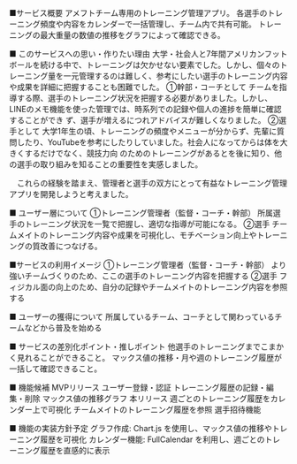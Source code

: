 ■サービス概要
アメフトチーム専用のトレーニング管理アプリ。
各選手のトレーニング頻度や内容をカレンダーで一括管理し、チーム内で共有可能。
トレーニングの最大重量の数値の推移をグラフによって確認できる。



■ このサービスへの思い・作りたい理由
 大学・社会人と7年間アメリカンフットボールを続ける中で、トレーニングは欠かせない要素でした。しかし、個々のトレーニング量を一元管理するのは難しく、参考にしたい選手のトレーニング内容や成果を詳細に把握することも困難でした。
①幹部・コーチとして
  チームを指導する際、選手のトレーニング状況を把握する必要がありました。しかし、LINEのメモ機能を使った管理では、時系列での記録や個人の進捗を簡単に確認することができ
  ず、選手が増えるにつれアドバイスが難しくなりました。
②選手として
  大学1年生の頃、トレーニングの頻度やメニューが分からず、先輩に質問したり、YouTubeを参考にしたりしていました。社会人になってからは体を大きくするだけでなく、競技力向
  のためのトレーニングがあるとを後に知り、他の選手の取り組みを知ることの重要性を実感しました。

　これらの経験を踏まえ、管理者と選手の双方にとって有益なトレーニング管理アプリを開発しようと考えました。



■ ユーザー層について
①トレーニング管理者（監督・コーチ・幹部）
  所属選手のトレーニング状況を一覧で把握し、適切な指導が可能になる。
②選手
  チームメイトのトレーニング内容や成果を可視化し、モチベーション向上やトレーニングの質改善につなげる。



■サービスの利用イメージ
①トレーニング管理者（監督・コーチ・幹部）
  より強いチームづくりのため、ここの選手のトレーニング内容を把握する
②選手
  フィジカル面の向上のため、自分の記録やチームメイトのトレーニング内容を参照する



■ ユーザーの獲得について
所属しているチーム、コーチとして関わっているチームなどから普及を始める



■ サービスの差別化ポイント・推しポイント
他選手のトレーニングまでこまかく見れることができること。
マックス値の推移・月や週のトレーニング履歴が一括して確認できること。



■ 機能候補
MVPリリース
  ユーザー登録・認証
  トレーニング履歴の記録・編集・削除
  マックス値の推移グラフ
本リリース
  週ごとのトレーニング履歴をカレンダー上で可視化
  チームメイトのトレーニング履歴を参照
  選手招待機能



■ 機能の実装方針予定
グラフ作成: Chart.js を使用し、マックス値の推移やトレーニング履歴を可視化
カレンダー機能: FullCalendar を利用し、週ごとのトレーニング履歴を直感的に表示

